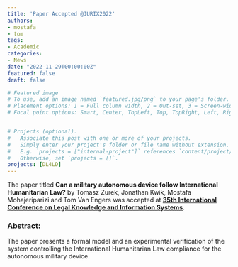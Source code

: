 ```yaml
---
title: 'Paper Accepted @JURIX2022'
authors:
- mostafa
- tom
tags:
- Academic
categories:
- News
date: "2022-11-29T00:00:00Z"
featured: false
draft: false

# Featured image
# To use, add an image named `featured.jpg/png` to your page's folder.
# Placement options: 1 = Full column width, 2 = Out-set, 3 = Screen-width
# Focal point options: Smart, Center, TopLeft, Top, TopRight, Left, Right, BottomLeft, Bottom, BottomRight


# Projects (optional).
#   Associate this post with one or more of your projects.
#   Simply enter your project's folder or file name without extension.
#   E.g. `projects = ["internal-project"]` references `content/project/deep-learning/index.md`.
#   Otherwise, set `projects = []`.
projects: [DL4LD]
---
```



<p>The paper titled <b>Can a military autonomous device follow International Humanitarian Law?</b> by Tomasz Zurek, Jonathan Kwik, Mostafa Mohajeriparizi and Tom Van Engers was accepted at <a href="https://jurix2022.rechtsinformatik.saarland/"><b>35th International Conference on Legal Knowledge and Information Systems</b></a>.
</p>
<h3>Abstract:</h3>
<p>The paper presents a formal model and an experimental verification of the system controlling the International Humanitarian Law compliance for the autonomous military device.</p>

